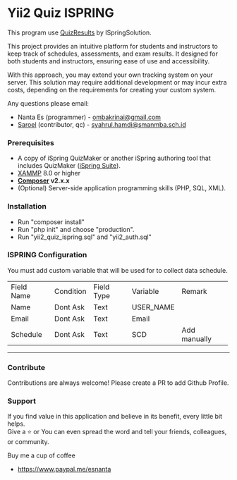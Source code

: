 <h1>
    <strong>Yii2 Quiz ISPRING</strong>
</h1>
<p>
    This program use
    <a href="https://github.com/ispringsolutions/QuizResults">QuizResults</a>
    by ISpringSolution.
</p>
<p>
    This project provides an intuitive platform for students and instructors
    to keep track of schedules, assessments, and exam results. It designed
    for both students and instructors, ensuring ease of use and accessibility.
</p>
<p>
    With this approach, you may extend your own tracking system on your server.
    This solution may require additional development or may incur extra costs,
    depending on the requirements for creating your custom system.
</p>

<p>
    Any questions please email:
</p>

* Nanta Es (programmer) - ombakrinai@gmail.com
* [Saroel](https://github.com/saroel01) (contributor, qc) - syahrul.hamdi@smanmba.sch.id

<h3>
    <strong>Prerequisites</strong>
</h3>
<ul>
    <li>
        A copy of iSpring QuizMaker or another iSpring authoring tool that includes
        QuizMaker (<a href="https://www.ispringsolutions.com/">iSpring Suite</a>).
    </li>
    <li>
        <a href="https://www.apachefriends.org/">XAMMP</a>
        8.0 or higher
    </li>
    <li>
        <strong><a href="https://getcomposer.org/">Composer</a>&nbsp;v2.x.x</strong>
    </li>
    <li>
        (Optional) Server-side application programming skills (PHP, SQL, XML).
    </li>
</ul>
<h3>
    <strong>Installation</strong>
</h3>
<ul>
    <li>
        Run "composer install"
    </li>
    <li>
        Run "php init" and choose "production".
    </li>
    <li>
        Run "yii2_quiz_ispring.sql" and "yii2_auth.sql"
    </li>
</ul>
<h3>
    <strong>ISPRING Configuration</strong>
</h3>
<p>
    You must add custom variable that will be used for to collect data schedule.
</p>

<div>
    <table style="width:500px;">
        <tbody>
            <tr>
                <td>Field Name</td>
                <td>Condition</td>
                <td>Field Type</td>
                <td>Variable</td>
                <td>Remark</td>
            </tr>
            <tr>
                <td>Name</td>
                <td>Dont Ask</td>
                <td>Text</td>
                <td>USER_NAME</td>
                <td>&nbsp;</td>
            </tr>
            <tr>
                <td>Email</td>
                <td>Dont Ask</td>
                <td>Text</td>
                <td>Email</td>
                <td>&nbsp;</td>
            </tr>
            <tr>
                <td>Schedule</td>
                <td>Dont Ask</td>
                <td>Text</td>
                <td>SCD</td>
                <td>Add manually</td>
            </tr>
        </tbody>
    </table>
</div>

<hr>

<h3>Contribute</h3>
Contributions are always welcome! Please create a PR to add Github Profile.

<h3>Support</h3>
<p>If you find value in this application and believe in its benefit, every little bit helps. <br>
Give a ⭐️ or You can even spread the word and tell your friends, colleagues, or community.</p>

<p>Buy me a cup of coffee</p>

<ul>
	<li><a href="https://www.paypal.me/esnanta">https://www.paypal.me/esnanta</a></li>
</ul>
